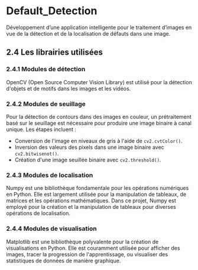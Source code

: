 # Default_Detection
Développement d’une application intelligente pour le traitement d’images en vue de la détection et de la localisation de défauts dans une image.
## 2.4 Les librairies utilisées

### 2.4.1 Modules de détection
OpenCV (Open Source Computer Vision Library) est utilisé pour la détection d'objets et de motifs dans les images et les vidéos.

### 2.4.2 Modules de seuillage
Pour la détection de contours dans des images en couleur, un prétraitement basé sur le seuillage est nécessaire pour produire une image binaire à canal unique. Les étapes incluent :
- Conversion de l'image en niveaux de gris à l'aide de `cv2.cvtColor()`.
- Inversion des valeurs des pixels dans une image binaire avec `cv2.bitwisenot()`.
- Création d'une image seuillée binaire avec `cv2.threshold()`.

### 2.4.3 Modules de localisation
Numpy est une bibliothèque fondamentale pour les opérations numériques en Python. Elle est largement utilisée pour la manipulation de tableaux, de matrices et les opérations mathématiques. Dans ce projet, Numpy est employé pour la création et la manipulation de tableaux pour diverses opérations de localisation.

### 2.4.4 Modules de visualisation
Matplotlib est une bibliothèque polyvalente pour la création de visualisations en Python. Elle est couramment utilisée pour afficher des images, tracer la progression de l'apprentissage, ou visualiser des statistiques de données de manière graphique.
